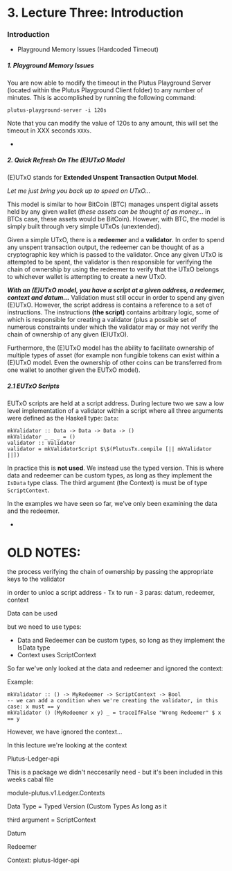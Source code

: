 # 3. Lecture Three: Introduction

### Introduction

* Playground Memory Issues (Hardcoded Timeout)

##### 1. Playground Memory Issues

You are now able to modify the timeout in the Plutus Playground Server (located within the Plutus Playground Client folder) to any number of minutes. This is accomplished by running the following command:

	plutus-playground-server -i 120s
	
Note that you can modify the value of 120s to any amount, this will set the timeout in XXX seconds <code>XXXs</code>.

-

##### 2. Quick Refresh On The (E)UTxO Model

(E)UTxO stands for **Extended Unspent Transaction Output Model**.

*Let me just bring you back up to speed on UTxO...*

This model is similar to how BitCoin (BTC) manages unspent digital assets held by any given wallet (*these assets can be thought of as money...* in BTCs case, these assets would be BitCoin). However, with BTC, the model is simply built through very simple UTxOs (unextended).

Given a simple UTxO, there is a **redeemer** and a **validator**. In order to spend any unspent transaction output, the redeemer can be thought of as a cryptographic key which is passed to the validator. Once any given UTxO is attempted to be spent, the validator is then responsible for verifying the chain of ownership by using the redeemer to verify that the UTxO belongs to whichever wallet is attempting to create a new UTxO.

***With an (E)UTxO model, you have a script at a given address, a redeemer, context and datum...*** Validation must still occur in order to spend any given (E)UTxO. However, the script address is contains a reference to a set of instructions. The instructions **(the script)** contains arbitrary logic, some of which is responsible for creating a validator (plus a possible set of numerous constraints under which the validator may or may not verify the chain of ownership of any given (E)UTxO).

Furthermore, the (E)UTxO model has the ability to facilitate ownership of multiple types of asset (for example non fungible tokens can exist within a (E)UTxO model. Even the ownership of other coins can be transferred from one wallet to another given the EUTxO model).

##### 2.1 EUTxO Scripts

EUTxO scripts are held at a script address. During lecture two we saw a low level implementation of a validator within a script where all three arguments were defined as the Haskell type: <code>Data</code>:

<pre><code>mkValidator :: Data -> Data -> Data -> ()
mkValidator _ _ _ = ()	
validator :: Validator
validator = mkValidatorScript $\$(PlutusTx.compile [|| mkValidator ||])
</pre></code>

In practice this is **not used**. We instead use the typed version. This is where data and redeemer can be custom types, as long as they implement the <code>IsData</code> type class. The third argument (the Context) is must be of type <code>ScriptContext</code>.

In the examples we have seen so far, we've only been examining the data and the redeemer.

-

# OLD NOTES:

the process verifying the chain of ownership by passing the appropriate keys to the validator 


in order to unloc a script address - Tx to run - 3 paras: datum, redeemer, context

Data can be used

but we need to use types:

* Data and Redeemer can be custom types, so long as they implement the IsData type
* Context uses ScriptContext

So far we've only looked at the data and redeemer and ignored the context:

Example:

	mkValidator :: () -> MyRedeemer -> ScriptContext -> Bool
	-- we can add a condition when we're creating the validator, in this case: x must == y
	mkValidator () (MyRedeemer x y) _ = traceIfFalse "Wrong Redeemer" $ x == y

However, we have ignored the context...

In this lecture we're looking at the context

Plutus-Ledger-api

This is a package we didn't neccesarily need - but it's been included in this weeks cabal file

module-plutus.v1.Ledger.Contexts



Data Type = Typed Version (Custom Types As long as it 

third argument = ScriptContext


Datum

Redeemer

Context: plutus-ldger-api

